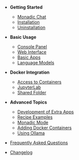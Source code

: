 - **Getting Started**

    - [Monadic Chat](/README.md)
    - [Installation](/installation.md)
    - [Uninstallation](/uninstallation.md)

- **Basic Usage**

    - [Console Panel](/console-panel.md)
    - [Web Interface](/web-interface.md)
    - [Basic Apps](/basic-apps.md)
    - [Language Models](/language-models.md)

- **Docker Integration**
    - [Access to Containers](/docker-access.md)
    - [JupyterLab](/jupyterlab.md)
    - [Shared Folder](/shared-folder.md)

- **Advanced Topics**

    - [Development of Extra Apps](/develop_apps.md)
    - [Recipe Examples](/recipe-examples.md)
    - [Monadic Mode](/monadic-mode.md)
    - [Adding Docker Containers](/adding-containers.md)
    - [Using Ollama](/ollama.md)

- [Frequently Asked Questions](/faq.md)
- [Changelog](/changelog.md)
